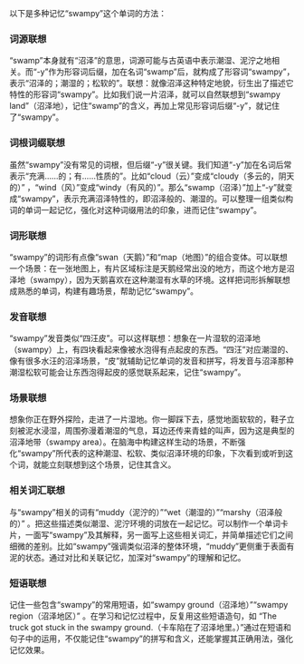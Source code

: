 以下是多种记忆“swampy”这个单词的方法：

### 词源联想
“swamp”本身就有“沼泽”的意思，词源可能与古英语中表示潮湿、泥泞之地相关。而“-y”作为形容词后缀，加在名词“swamp”后，就构成了形容词“swampy”，表示“沼泽的；潮湿的；松软的”。联想：就像沼泽这种特定地貌，衍生出了描述它特性的形容词“swampy”。比如我们说一片沼泽，就可以自然联想到“swampy land”（沼泽地），记住“swamp”的含义，再加上常见形容词后缀“-y”，就记住了“swampy”。

### 词根词缀联想
虽然“swampy”没有常见的词根，但后缀“-y”很关键。我们知道“-y”加在名词后常表示“充满……的；有……性质的”。比如“cloud（云）”变成“cloudy（多云的，阴天的）” ，“wind（风）”变成“windy（有风的）”。那么“swamp（沼泽）”加上“-y”就变成“swampy”，表示充满沼泽特性的，即沼泽般的、潮湿的。可以整理一组类似构词的单词一起记忆，强化对这种词缀用法的印象，进而记住“swampy”。

### 词形联想
“swampy”的词形有点像“swan（天鹅）”和“map（地图）”的组合变体。可以联想一个场景：在一张地图上，有片区域标注是天鹅经常出没的地方，而这个地方是沼泽地（swampy），因为天鹅喜欢在这种潮湿有水草的环境。这样把词形拆解联想成熟悉的单词，构建有趣场景，帮助记忆“swampy”。

### 发音联想
“swampy”发音类似“四汪皮”。可以这样联想：想象在一片湿软的沼泽地（swampy）上，有四块看起来像被水泡得有点起皮的东西。“四汪”对应潮湿的、像有很多水汪的沼泽场景，“皮”就辅助记忆单词的发音和拼写，将发音与沼泽那种潮湿松软可能会让东西泡得起皮的感觉联系起来，记住“swampy”。

### 场景联想
想象你正在野外探险，走进了一片湿地。你一脚踩下去，感觉地面软软的，鞋子立刻被泥水浸湿，周围弥漫着潮湿的气息，耳边还传来青蛙的叫声，因为这是典型的沼泽地带（swampy area）。在脑海中构建这样生动的场景，不断强化“swampy”所代表的这种潮湿、松软、类似沼泽环境的印象，下次看到或听到这个词，就能立刻联想到这个场景，记住其含义。

### 相关词汇联想
与“swampy”相关的词有“muddy（泥泞的）”“wet（潮湿的）”“marshy（沼泽般的）” 。把这些描述类似潮湿、泥泞环境的词放在一起记忆。可以制作一个单词卡片，一面写“swampy”及其解释，另一面写上这些相关词汇，并简单描述它们之间细微的差别。比如“swampy”强调类似沼泽的整体环境，“muddy”更侧重于表面有泥的状态。通过对比和关联记忆，加深对“swampy”的理解和记忆。

### 短语联想
记住一些包含“swampy”的常用短语，如“swampy ground（沼泽地）”“swampy region（沼泽地区）” 。在学习和记忆过程中，反复用这些短语造句，如 “The truck got stuck in the swampy ground.（卡车陷在了沼泽地里。）”通过在短语和句子中的运用，不仅能记住“swampy”的拼写和含义，还能掌握其正确用法，强化记忆效果。 